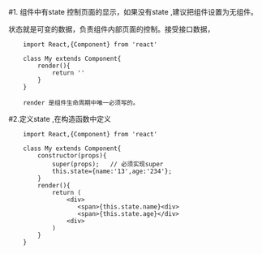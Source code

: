 #1. 组件中有state 控制页面的显示，如果没有state ,建议把组件设置为无组件。

状态就是可变的数据，负责组件内部页面的控制。接受接口数据，


        import React,{Component} from 'react'

        class My extends Component{
            render(){
                return ''
            }
        }

        render 是组件生命周期中唯一必须写的。

#2.定义state ,在构造函数中定义

        import React,{Component} from 'react'

        class My extends Component{
            constructor(props){
                super(props);   // 必须实现super
                this.state={name:'13',age:'234'};
            }
            render(){
                return (
                    <div>
                       <span>{this.state.name}<div>
                       <span>{this.state.age}</div>
                    <div>
                )
            }
        }